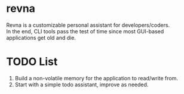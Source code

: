# revna
Revna is a customizable personal assistant for developers/coders.  
In the end, CLI tools pass the test of time since most GUI-based applications get old and die.


# TODO List
1. Build a non-volatile memory for the application to read/write from.
1. Start with a simple todo assistant, improve as needed.
